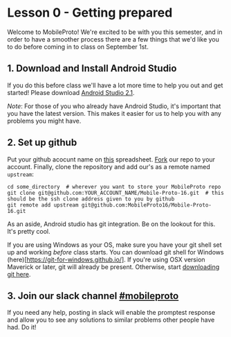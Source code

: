 # Lesson 0 - Getting prepared

Welcome to MobileProto! We're excited to be with you this semester, and in order to have a smoother process there are a few things that we'd like you to do before coming in to class on September 1st.

## 1. Download and Install Android Studio

If you do this before class we'll have a lot more time to help you out and get started! Please download [Android Studio 2.1](https://developer.android.com/studio/install.html).

*Note*: For those of you who already have Android Studio, it's important that you have the latest version. This makes it easier for us to help you with any problems you might have.

## 2. Set up github

Put your github acocunt name on [this]() spreadsheet. [Fork](https://help.github.com/articles/fork-a-repo/) our repo to your account. Finally, clone the repository and add our's as a remote named `upstream`:

```
cd some_directory  # wherever you want to store your MobileProto repo
git clone git@github.com:YOUR_ACCOUNT_NAME/Mobile-Proto-16.git  # this should be the ssh clone address given to you by github
git remote add upstream git@github.com:MobileProto16/Mobile-Proto-16.git
```

As an aside, Android studio has git integration. Be on the lookout for this. It's pretty cool.

If you are using Windows as your OS, make sure you have your git shell set up and working *before* class starts. You can download git shell for Windows (here)[https://git-for-windows.github.io/]. If you're using OSX version Maverick or later, git will already be present. Otherwise, start [downloading git here](https://git-scm.com/download/mac).

## 3. Join our slack channel [#mobileproto](https://olin.slack.com/messages/mobileproto/)

If you need any help, posting in slack will enable the promptest response and allow you to see any solutions to similar problems other people have had. Do it!
